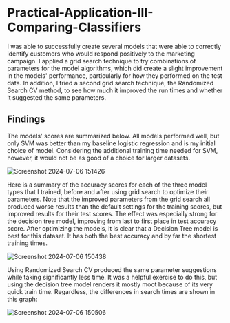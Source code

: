# Practical-Application-III-Comparing-Classifiers

I was able to successfully create several models that were able to correctly identify customers who would respond positively to the marketing campaign. I applied a grid search technique to try combinations of parameters for the model algorithms, which did create a slight improvement in the models' performance, particularly for how they performed on the test data. In addition, I tried a second grid search technique, the Randomized Search CV method, to see how much it improved the run times and whether it suggested the same parameters.

## Findings

The models' scores are summarized below. All models performed well, but only SVM was better than my baseline logistic regression and is my initial choice of model. Considering the additional training time needed for SVM, however, it would not be as good of a choice for larger datasets. 

![Screenshot 2024-07-06 151426](https://github.com/SenorMega/Practical-Application-III-Comparing-Classifiers/assets/161073693/62741515-7ecd-4366-ad94-0b13d2bc2c57)



Here is a summary of the accuracy scores for each of the three model types that I trained, before and after using grid search to optimize their parameters. Note that the improved parameters from the grid search all produced worse results than the default settings for the training scores, but improved results for their test scores. The effect was especially strong for the decision tree model, improving from last to first place in test accuracy score. After optimizing the models, it is clear that a Decision Tree model is best for this dataset. It has both the best accuracy and by far the shortest training times. 

![Screenshot 2024-07-06 150438](https://github.com/SenorMega/Practical-Application-III-Comparing-Classifiers/assets/161073693/d1ba69e6-8f47-4262-b8c9-994bc689705a)



Using Randomized Search CV produced the same parameter suggestions while taking significantly less time. It was a helpful exercise to do this, but using the decision tree model renders it mostly moot because of its very quick train time. Regardless, the differences in search times are shown in this graph:

![Screenshot 2024-07-06 150506](https://github.com/SenorMega/Practical-Application-III-Comparing-Classifiers/assets/161073693/69230462-8e24-465c-aa10-9e2d3bfdcdda)


